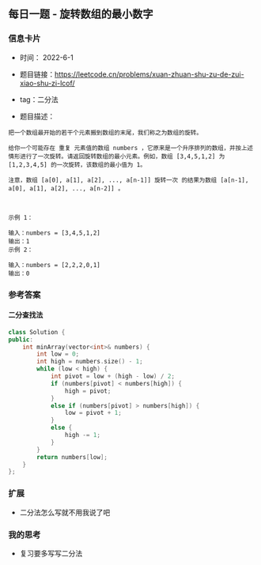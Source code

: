 ## 每日一题 - 旋转数组的最小数字
### 信息卡片 

- 时间： 2022-6-1
- 题目链接：https://leetcode.cn/problems/xuan-zhuan-shu-zu-de-zui-xiao-shu-zi-lcof/
- tag：二分法

- 题目描述：

```
把一个数组最开始的若干个元素搬到数组的末尾，我们称之为数组的旋转。

给你一个可能存在 重复 元素值的数组 numbers ，它原来是一个升序排列的数组，并按上述情形进行了一次旋转。请返回旋转数组的最小元素。例如，数组 [3,4,5,1,2] 为 [1,2,3,4,5] 的一次旋转，该数组的最小值为 1。  

注意，数组 [a[0], a[1], a[2], ..., a[n-1]] 旋转一次 的结果为数组 [a[n-1], a[0], a[1], a[2], ..., a[n-2]] 。

 

示例 1：

输入：numbers = [3,4,5,1,2]
输出：1
示例 2：

输入：numbers = [2,2,2,0,1]
输出：0

```


### 参考答案
#### 二分查找法

```C++
class Solution {
public:
    int minArray(vector<int>& numbers) {
        int low = 0;
        int high = numbers.size() - 1;
        while (low < high) {
            int pivot = low + (high - low) / 2;
            if (numbers[pivot] < numbers[high]) {
                high = pivot;
            }
            else if (numbers[pivot] > numbers[high]) {
                low = pivot + 1;
            }
            else {
                high -= 1;
            }
        }
        return numbers[low];
    }
};
```

### 扩展
  * 二分法怎么写就不用我说了吧

### 我的思考
  - 复习要多写写二分法